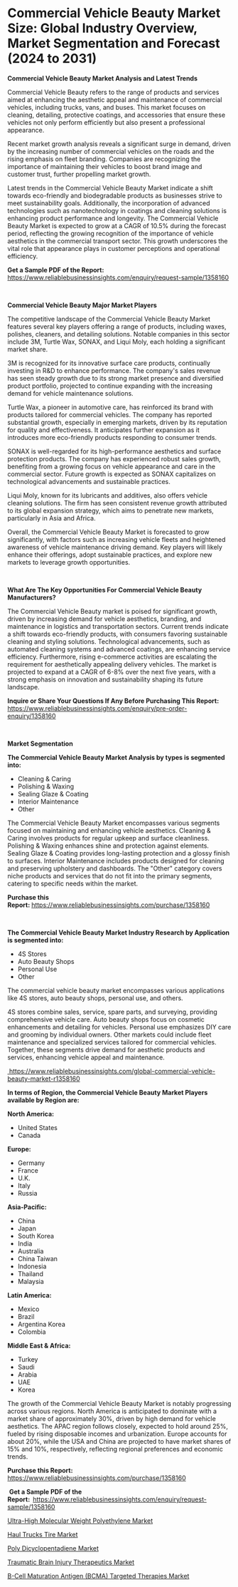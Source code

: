 <p><h1>Commercial Vehicle Beauty Market Size: Global Industry Overview, Market Segmentation and Forecast (2024 to 2031)</h1></p><p><strong>Commercial Vehicle Beauty Market Analysis and Latest Trends</strong></p>
<p><p>Commercial Vehicle Beauty refers to the range of products and services aimed at enhancing the aesthetic appeal and maintenance of commercial vehicles, including trucks, vans, and buses. This market focuses on cleaning, detailing, protective coatings, and accessories that ensure these vehicles not only perform efficiently but also present a professional appearance. </p><p>Recent market growth analysis reveals a significant surge in demand, driven by the increasing number of commercial vehicles on the roads and the rising emphasis on fleet branding. Companies are recognizing the importance of maintaining their vehicles to boost brand image and customer trust, further propelling market growth. </p><p>Latest trends in the Commercial Vehicle Beauty Market indicate a shift towards eco-friendly and biodegradable products as businesses strive to meet sustainability goals. Additionally, the incorporation of advanced technologies such as nanotechnology in coatings and cleaning solutions is enhancing product performance and longevity. The Commercial Vehicle Beauty Market is expected to grow at a CAGR of 10.5% during the forecast period, reflecting the growing recognition of the importance of vehicle aesthetics in the commercial transport sector. This growth underscores the vital role that appearance plays in customer perceptions and operational efficiency.</p></p>
<p><strong>Get a Sample PDF of the Report:&nbsp;</strong> <a href="https://www.reliablebusinessinsights.com/enquiry/request-sample/1358160?utm_campaign=1109&utm_medium=2&utm_source=Github&utm_content=ia&utm_term=03112024&utm_id=commercial-vehicle-beauty">https://www.reliablebusinessinsights.com/enquiry/request-sample/1358160</a></p>
<p>&nbsp;</p>
<p><strong>Commercial Vehicle Beauty Major Market Players</strong></p>
<p><p>The competitive landscape of the Commercial Vehicle Beauty Market features several key players offering a range of products, including waxes, polishes, cleaners, and detailing solutions. Notable companies in this sector include 3M, Turtle Wax, SONAX, and Liqui Moly, each holding a significant market share.</p><p>3M is recognized for its innovative surface care products, continually investing in R&D to enhance performance. The company's sales revenue has seen steady growth due to its strong market presence and diversified product portfolio, projected to continue expanding with the increasing demand for vehicle maintenance solutions.</p><p>Turtle Wax, a pioneer in automotive care, has reinforced its brand with products tailored for commercial vehicles. The company has reported substantial growth, especially in emerging markets, driven by its reputation for quality and effectiveness. It anticipates further expansion as it introduces more eco-friendly products responding to consumer trends.</p><p>SONAX is well-regarded for its high-performance aesthetics and surface protection products. The company has experienced robust sales growth, benefiting from a growing focus on vehicle appearance and care in the commercial sector. Future growth is expected as SONAX capitalizes on technological advancements and sustainable practices.</p><p>Liqui Moly, known for its lubricants and additives, also offers vehicle cleaning solutions. The firm has seen consistent revenue growth attributed to its global expansion strategy, which aims to penetrate new markets, particularly in Asia and Africa.</p><p>Overall, the Commercial Vehicle Beauty Market is forecasted to grow significantly, with factors such as increasing vehicle fleets and heightened awareness of vehicle maintenance driving demand. Key players will likely enhance their offerings, adopt sustainable practices, and explore new markets to leverage growth opportunities.</p></p>
<p>&nbsp;</p>
<p><strong>What Are The Key Opportunities For Commercial Vehicle Beauty Manufacturers?</strong></p>
<p><p>The Commercial Vehicle Beauty market is poised for significant growth, driven by increasing demand for vehicle aesthetics, branding, and maintenance in logistics and transportation sectors. Current trends indicate a shift towards eco-friendly products, with consumers favoring sustainable cleaning and styling solutions. Technological advancements, such as automated cleaning systems and advanced coatings, are enhancing service efficiency. Furthermore, rising e-commerce activities are escalating the requirement for aesthetically appealing delivery vehicles. The market is projected to expand at a CAGR of 6-8% over the next five years, with a strong emphasis on innovation and sustainability shaping its future landscape.</p></p>
<p><strong>Inquire or Share Your Questions If Any Before Purchasing This Report:</strong> <a href="https://www.reliablebusinessinsights.com/enquiry/pre-order-enquiry/1358160?utm_campaign=1109&utm_medium=2&utm_source=Github&utm_content=ia&utm_term=03112024&utm_id=commercial-vehicle-beauty">https://www.reliablebusinessinsights.com/enquiry/pre-order-enquiry/1358160</a></p>
<p>&nbsp;</p>
<p><strong>Market Segmentation</strong></p>
<p><strong>The Commercial Vehicle Beauty Market Analysis by types is segmented into:</strong></p>
<p><ul><li>Cleaning & Caring</li><li>Polishing & Waxing</li><li>Sealing Glaze & Coating</li><li>Interior Maintenance</li><li>Other</li></ul></p>
<p><p>The Commercial Vehicle Beauty Market encompasses various segments focused on maintaining and enhancing vehicle aesthetics. Cleaning & Caring involves products for regular upkeep and surface cleanliness. Polishing & Waxing enhances shine and protection against elements. Sealing Glaze & Coating provides long-lasting protection and a glossy finish to surfaces. Interior Maintenance includes products designed for cleaning and preserving upholstery and dashboards. The "Other" category covers niche products and services that do not fit into the primary segments, catering to specific needs within the market.</p></p>
<p><strong>Purchase this Report:&nbsp;</strong><a href="https://www.reliablebusinessinsights.com/purchase/1358160?utm_campaign=1109&utm_medium=2&utm_source=Github&utm_content=ia&utm_term=03112024&utm_id=commercial-vehicle-beauty">https://www.reliablebusinessinsights.com/purchase/1358160</a></p>
<p>&nbsp;</p>
<p><strong>The Commercial Vehicle Beauty Market Industry Research by Application is segmented into:</strong></p>
<p><ul><li>4S Stores</li><li>Auto Beauty Shops</li><li>Personal Use</li><li>Other</li></ul></p>
<p><p>The commercial vehicle beauty market encompasses various applications like 4S stores, auto beauty shops, personal use, and others. </p><p>4S stores combine sales, service, spare parts, and surveying, providing comprehensive vehicle care. Auto beauty shops focus on cosmetic enhancements and detailing for vehicles. Personal use emphasizes DIY care and grooming by individual owners. Other markets could include fleet maintenance and specialized services tailored for commercial vehicles. Together, these segments drive demand for aesthetic products and services, enhancing vehicle appeal and maintenance.</p></p>
<p><a href="https://www.reliablebusinessinsights.com/global-commercial-vehicle-beauty-market-r1358160?utm_campaign=1109&utm_medium=2&utm_source=Github&utm_content=ia&utm_term=03112024&utm_id=commercial-vehicle-beauty">&nbsp;https://www.reliablebusinessinsights.com/global-commercial-vehicle-beauty-market-r1358160</a></p>
<p><strong>In terms of Region, the Commercial Vehicle Beauty Market Players available by Region are:</strong></p>
<p>
    <p> <strong> North America: </strong>
        <ul>
            <li>United States</li>
            <li>Canada</li>
        </ul>
        </p> 
    <p> <strong> Europe: </strong>
        <ul>
            <li>Germany</li>
            <li>France</li>
            <li>U.K.</li>
            <li>Italy</li>
            <li>Russia</li>
        </ul>
        </p> 
    <p> <strong> Asia-Pacific: </strong>
        <ul>
            <li>China</li>
            <li>Japan</li>
            <li>South Korea</li>
            <li>India</li>
            <li>Australia</li>
            <li>China Taiwan</li>
            <li>Indonesia</li>
            <li>Thailand</li>
            <li>Malaysia</li>
        </ul>
        </p> 
    <p> <strong> Latin America: </strong>
        <ul>
            <li>Mexico</li>
            <li>Brazil</li>
            <li>Argentina Korea</li>
            <li>Colombia</li>
        </ul>
        </p> 
    <p> <strong> Middle East & Africa: </strong>
        <ul>
            <li>Turkey</li>
            <li>Saudi</li>
            <li>Arabia</li>
            <li>UAE</li>
            <li>Korea</li>
        </ul>
    </p>
    </p>
<p><p>The growth of the Commercial Vehicle Beauty Market is notably progressing across various regions. North America is anticipated to dominate with a market share of approximately 30%, driven by high demand for vehicle aesthetics. The APAC region follows closely, expected to hold around 25%, fueled by rising disposable incomes and urbanization. Europe accounts for about 20%, while the USA and China are projected to have market shares of 15% and 10%, respectively, reflecting regional preferences and economic trends.</p></p>
<p><strong>Purchase this Report: </strong><a href="https://www.reliablebusinessinsights.com/purchase/1358160?utm_campaign=1109&utm_medium=2&utm_source=Github&utm_content=ia&utm_term=03112024&utm_id=commercial-vehicle-beauty">https://www.reliablebusinessinsights.com/purchase/1358160</a></p>
<p>&nbsp;<strong>Get a Sample PDF of the Report:&nbsp;&nbsp;</strong><a href="https://www.reliablebusinessinsights.com/enquiry/request-sample/1358160?utm_campaign=1109&utm_medium=2&utm_source=Github&utm_content=ia&utm_term=03112024&utm_id=commercial-vehicle-beauty">https://www.reliablebusinessinsights.com/enquiry/request-sample/1358160</a></p>
<p><strong></strong></p>
<p><p><a href="https://www.linkedin.com/pulse/global-ultra-high-molecular-weight-polyethylene-market-trends-uv0mf?utm_campaign=1109&utm_medium=2&utm_source=Github&utm_content=ia&utm_term=03112024&utm_id=commercial-vehicle-beauty">Ultra-High Molecular Weight Polyethylene Market</a></p><p><a href="https://github.com/rozh43oreder/Market-Research-Report-List-1/blob/main/haul-trucks-tire-market.md?utm_campaign=1109&utm_medium=2&utm_source=Github&utm_content=ia&utm_term=03112024&utm_id=commercial-vehicle-beauty">Haul Trucks Tire Market</a></p><p><a href="https://www.linkedin.com/pulse/poly-dicyclopentadiene-market-pulse-73-expansion-blueprint-uxyoc?utm_campaign=1109&utm_medium=2&utm_source=Github&utm_content=ia&utm_term=03112024&utm_id=commercial-vehicle-beauty">Poly Dicyclopentadiene Market</a></p><p><a href="https://issuu.com/reportprime-2/docs/traumatic-brain-injury-therapeutics_d34e08ec42df5b?utm_campaign=1109&utm_medium=2&utm_source=Github&utm_content=ia&utm_term=03112024&utm_id=commercial-vehicle-beauty">Traumatic Brain Injury Therapeutics Market</a></p><p><a href="https://issuu.com/reportprime-2/docs/b-cell-maturation-antigen-bcma-targ_84176d7fae37af?utm_campaign=1109&utm_medium=2&utm_source=Github&utm_content=ia&utm_term=03112024&utm_id=commercial-vehicle-beauty">B-Cell Maturation Antigen (BCMA) Targeted Therapies Market</a></p></p>